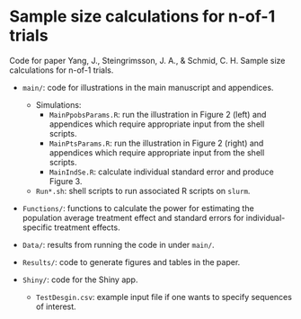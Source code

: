 # Sample size calculations for n-of-1 trials

Code for paper Yang, J., Steingrimsson, J. A., & Schmid, C. H. Sample size calculations for n-of-1 trials.

* `main/`: code for illustrations in the main manuscript and appendices.
  * Simulations:
    + `MainPpobsParams.R`: run the illustration in Figure 2 (left) and appendices which require appropriate input from the shell scripts.
    + `MainPtsParams.R`: run the illustration in Figure 2 (right) and appendices which require appropriate input from the shell scripts.
    + `MainIndSe.R`: calculate individual standard error and produce Figure 3.
  * `Run*.sh`: shell scripts to run associated R scripts on `slurm`.

* `Functions/`: functions to calculate the power for estimating the population average treatment effect and standard errors for individual-specific treatment effects.

* `Data/`: results from running the code in under `main/`.

* `Results/`: code to generate figures and tables in the paper.

* `Shiny/`: code for the Shiny app.
  * `TestDesgin.csv`: example input file if one wants to specify sequences of interest.